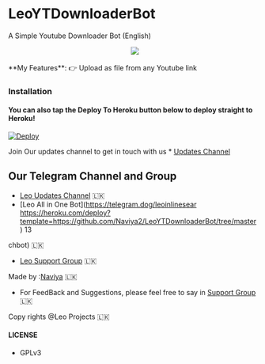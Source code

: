 # LeoYTDownloaderBot
A Simple  Youtube Downloader Bot (English)
<p align="center">
  <img src="https://telegra.ph/file/119f1b265e713c0e41ad7.jpg"></p>
**My Features**:
👉 Upload as file from any Youtube link

### Installation

#### You can also tap the Deploy To Heroku button below to deploy straight to Heroku!

[![Deploy](https://www.herokucdn.com/deploy/button.svg)](https://heroku.com/deploy?template=https://github.com/Hydrayt777/LeoYTDownloaderBot.git/tree/master)

Join Our updates channel to get in touch with us * [Updates Channel](https://telegram.dog/new_ehi)

## Our Telegram Channel and Group

* [Leo Updates Channel](https://telegram.dog/new_ehi) 🇱🇰
* [Leo All in One Bot](https://telegram.dog/leoinlinesear https://heroku.com/deploy?template=https://github.com/Naviya2/LeoYTDownloaderBot/tree/master)
13

chbot) 🇱🇰
* [Leo Support Group](https://telegram.dog/leosupportx) 🇱🇰

Made by :[Naviya](https://telegram.dog/naviya2) 🇱🇰
- For FeedBack and Suggestions, please feel free to say in [Support Group](https://telegram.dog/leosupportx) 🇱🇰

Copy rights @Leo Projects 🇱🇰

#### LICENSE
- GPLv3
